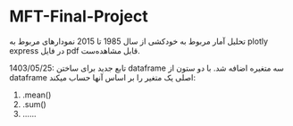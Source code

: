 # MFT-Final-Project
تحلیل آمار مربوط به خودکشی از سال 1985 تا 2015 
نمودارهای مربوط به plotly express در فایل pdf قابل مشاهد‌ه‌ست.

1403/05/25: تابع جدید برای ساختن dataframe سه متغیره اضافه شد. با دو ستون از dataframe اصلی یک متغیر را بر اساس آنها حساب میکند:

1. .mean()
2. .sum()
3. ......

